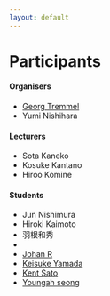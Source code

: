 ```yaml
---
layout: default
---
```


# Participants

#### Organisers
- [Georg Tremmel](georg/)
- Yumi Nishihara


####  Lecturers
- Sota Kaneko
- Kosuke Kantano
- Hiroo Komine

#### Students
- Jun Nishimura
- Hiroki Kaimoto
- 羽根和秀
- 
- [Johan R](johan/)
- [Keisuke Yamada](keisuke/)
- [Kent Sato](kent_sato/)
- [Youngah seong](youngah/)
